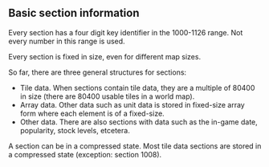 ## Basic section information
Every section has a four digit key identifier in the 1000-1126 range. Not every number in this range is used.

Every section is fixed in size, even for different map sizes.

So far, there are three general structures for sections:
- Tile data.
When sections contain tile data, they are a multiple of 80400 in size (there are 80400 usable tiles in a world map).
- Array data. Other data such as unit data is stored in fixed-size array form where each element is of a fixed-size.
- Other data. There are also sections with data such as the in-game date, popularity, stock levels, etcetera.

A section can be in a compressed state. Most tile data sections are stored in a compressed state (exception: section 1008).